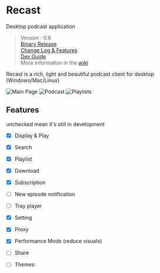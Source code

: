 # Recast
 Desktop podcast application

> Version : 0.8  
> [Binary Release](https://github.com/MustafaHi/Recast/releases)  
> [Change Log & Features](https://github.com/MustafaHi/Recast/wiki/Change-log-&-Features)  
> [Dev Guide](https://github.com/MustafaHi/Recast/wiki/Dev-Guide)  
> More information in the [wiki](https://github.com/MustafaHi/Recast/wiki)  

Recast is a rich, light and beautiful podcast client for desktop (Windows/Mac/Linux)

![Main Page](https://i.imgur.com/99BT5Pq.png)
![Podcast](https://i.imgur.com/70BOxah.png)
![Playlists](https://i.imgur.com/JbfGG43.png)

## Features
unchecked mean it's still in development

- [x] Display & Play
- [x] Search
- [x] Playlist
- [x] Download
- [x] Subscription
- [ ] New episode notification
- [ ] Tray player
- [x] Setting
- [x] Proxy
- [x] Performance Mode (reduce visuals)
- [ ] Share
- [ ] Themes



